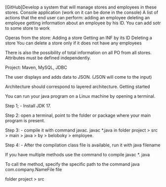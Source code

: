 [GitHub]Develop a system that will manage stores and employees in these stores. Console application (work on it can be done in the console)
A list of actions that the end user can perform:
adding an employee
deleting an employee
getting information about an employee by his ID.
You can add sotr to some store to work

Operas from the store:
Adding a store
Getting an INF by its ID
Deleting a store
You can delete a store only if it does not have any employees


There is also the possibility of total information on all PO from all stores.
Attributes must be defined independently.

Project: Maven, MySQL, JDBC

The user displays and adds data to JSON. (JSON will come to the input)

Architecture should correspond to layered architecture.
Getting started

You can run your java program on a Linux machine by opening a terminal.

Step 1; - Install JDK 17.

Step 2: open a terminal, point to the folder or package where your main program is present.

Step 3: - compile it with command javac. javac *.java in folder project > src > main > java > by > beloboky > employee.

Step 4: - After the compilation class file is available, run it with java filename

If you have multiple methods use the command to compile javac *. java

To call the method, specify the specific path to the command java com.company.NameFile file

folder project > src